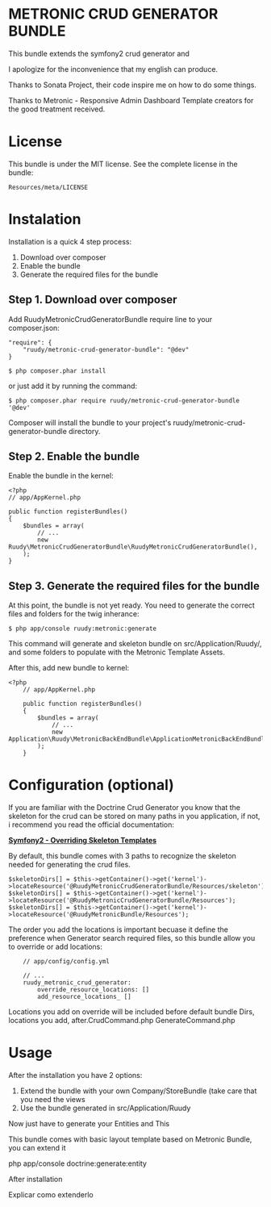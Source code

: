 # METRONIC CRUD GENERATOR BUNDLE

This bundle extends the symfony2 crud generator and 

I apologize for the inconvenience that my english can produce.

Thanks to Sonata Project, their code inspire me on how to do some things.

Thanks to Metronic - Responsive Admin Dashboard Template creators for the good treatment received.

License
=======

This bundle is under the MIT license. See the complete license in the bundle:

    Resources/meta/LICENSE

Instalation
===========

Installation is a quick 4 step process:

1. Download over composer
2. Enable the bundle
3. Generate the required files for the bundle

Step 1. Download over composer
------------------------------

Add RuudyMetronicCrudGeneratorBundle require line to your composer.json:

    "require": {
        "ruudy/metronic-crud-generator-bundle": "@dev"
    }

    $ php composer.phar install

or just add it by running the command:

    $ php composer.phar require ruudy/metronic-crud-generator-bundle '@dev'

Composer will install the bundle to your project's ruudy/metronic-crud-generator-bundle directory.

Step 2. Enable the bundle
-------------------------

Enable the bundle in the kernel:

    <?php
    // app/AppKernel.php

    public function registerBundles()
    {
        $bundles = array(
            // ...
            new Ruudy\MetronicCrudGeneratorBundle\RuudyMetronicCrudGeneratorBundle(),
        );
    }

Step 3. Generate the required files for the bundle
--------------------------------------------------

At this point, the bundle is not yet ready. You need to generate the correct files and folders for the twig inherance:

    $ php app/console ruudy:metronic:generate

This command will generate and skeleton bundle on src/Application/Ruudy/, and some folders to populate with the Metronic Template Assets.

After this, add new bundle to kernel:

    <?php
        // app/AppKernel.php

        public function registerBundles()
        {
            $bundles = array(
                // ...
                new Application\Ruudy\MetronicBackEndBundle\ApplicationMetronicBackEndBundle(),
            );
        }

Configuration (optional)
========================

If you are familiar with the Doctrine Crud Generator you know that the skeleton for the crud can be stored on many paths in you application, if not, i recommend you read the official documentation:

[**Symfony2 - Overriding Skeleton Templates**][1]

By default, this bundle comes with 3 paths to recognize the skeleton needed for generating the crud files.

    $skeletonDirs[] = $this->getContainer()->get('kernel')->locateResource('@RuudyMetronicCrudGeneratorBundle/Resources/skeleton');
    $skeletonDirs[] = $this->getContainer()->get('kernel')->locateResource('@RuudyMetronicCrudGeneratorBundle/Resources');
    $skeletonDirs[] = $this->getContainer()->get('kernel')->locateResource('@RuudyMetronicBundle/Resources');
    
The order you add the locations is important becuase it define the preference when Generator search required files, so this bundle allow you to override or add locations:

        // app/config/config.yml
        
        // ...
        ruudy_metronic_crud_generator:
            override_resource_locations: []
            add_resource_locations_ []
            
Locations you add on override will be included before default bundle Dirs, locations you add, after.CrudCommand.php
                                                                                                    GenerateCommand.php

Usage
=====

After the installation you have 2 options:

1. Extend the bundle with your own Company/StoreBundle (take care that you need the views
2. Use the bundle generated in src/Application/Ruudy

Now just have to generate your Entities and This

This bundle comes with basic layout template based on Metronic Bundle, you can extend it



php app/console doctrine:generate:entity




After installation


Explicar como extenderlo


[1]: http://symfony.com/doc/current/bundles/SensioGeneratorBundle/index.html#overriding-skeleton-templates